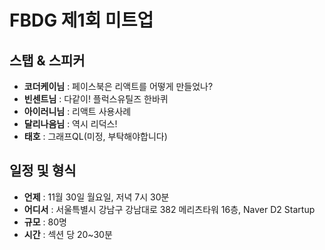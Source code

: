 # __FBDG__ 제1회 미트업

## 스탭 & 스피커

 * **코더케이님** : 페이스북은 리액트를 어떻게 만들었나?
 * **빈센트님** : 다같이! 플럭스유틸즈 한바퀴
 * **아이러니님** : 리액트 사용사례
 * **달리나음님** : 역시 리덕스!
 * **태호** : 그래프QL(미정, 부탁해야합니다)

## 일정 및 형식

 * **언제** : 11월 30일 월요일, 저녁 7시 30분
 * **어디서** : 서울특별시 강남구 강남대로 382 메리츠타워 16층, Naver D2 Startup 
 * **규모** : 80명
 * **시간** : 섹션 당 20~30분
